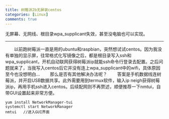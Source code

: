 ```yaml
---
title: 树莓派2b无屏装centos
categories: [Linux]
comments: true
---
```


无屏幕、无网线、根目录wpa_supplicant失效，甚至没电脑也可以实现。


<!--more-->


----------
　　以前跑树莓派一直是用的ubuntu和raspbian，突然想试试centos。因为我没有单独的显示屏，往常格式化写镜像之后，都是根目录写入ssh和wpa_supplicant，开机自动联网获得树莓派ip就能ssh命令行登录去配置。之后问题就来了，当我写入centos后它并没有连上wpa_supplicant中的wifi，具体原因至今也没想明白...
　　那么是否有其他解决办法呢？
　　答案是手机数据线连树莓派，并开启USB数据共享。此外需要用到termux软件，输入ip neigh获得树莓派ip，再用手机ssh进入centos。后续配网则不再赘述，顺便推荐一下nmtui，自带GUI设置起来非常方便。
```shell
yum install NetworkManager-tui   
systemctl start NetworkManager
nmtui   //进入GUI界面
```
